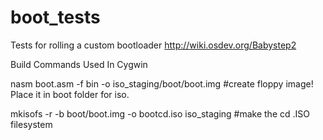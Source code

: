 # boot_tests

Tests for rolling a custom bootloader
http://wiki.osdev.org/Babystep2


Build Commands Used In Cygwin

nasm boot.asm -f bin -o iso_staging/boot/boot.img   				 #create floppy image! Place it in boot folder for iso.

mkisofs -r -b boot/boot.img -o bootcd.iso iso_staging				 #make the cd .ISO filesystem
